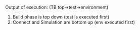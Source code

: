 Output of execution: (TB top->test->environment)
1. Build phase is top down (test is executed first)
2. Connect and Simulation are bottom up (env executed first)
